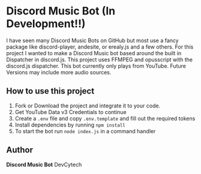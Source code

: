 # Discord Music Bot (In Development!!)
I have seen many Discord Music Bots on GitHub but most use a fancy package like discord-player, andesite, or erealy.js and a few others. For this project I wanted to make a Discord Music bot based around the built in Dispatcher in discord.js. This project uses FFMPEG and opusscript with the discord.js dispatcher. This bot currently only plays from YouTube. Future Versions may include more audio sources.

## How to use this project
1. Fork or Download the project and integrate it to your code.
2. Get YouTube Data v3 Credentials to continue
3. Create a `.env` file and copy `.env.template` and fill out the required tokens
4. Install dependencies by running `npm install`
5. To start the bot run `node index.js` in a command handler

## Author
**Discord Music Bot** DevCytech

